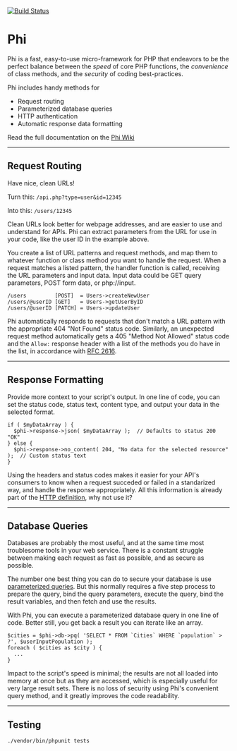 [![Build Status](https://travis-ci.org/lacockj/phi.svg?branch=master)](https://travis-ci.org/lacockj/phi)

# Phi

Phi is a fast, easy-to-use micro-framework for PHP that endeavors to be the perfect balance between the _speed_ of core PHP functions, the _convenience_ of class methods, and the _security_ of coding best-practices.

Phi includes handy methods for
* Request routing
* Parameterized database queries
* HTTP authentication
* Automatic response data formatting

Read the full documentation on the [Phi Wiki](https://github.com/lacockj/phi/wiki)

---

## Request Routing

Have nice, clean URLs!

Turn this: `/api.php?type=user&id=12345`

Into this: `/users/12345`

Clean URLs look better for webpage addresses, and are easier to use and understand for APIs. Phi can extract parameters from the URL for use in your code, like the user ID in the example above.

You create a list of URL patterns and request methods, and map them to whatever function or class method you want to handle the request. When a request matches a listed pattern, the handler function is called, receiving the URL parameters and input data. Input data could be GET query parameters, POST form data, or php://input.

```
/users         [POST]  = Users->createNewUser
/users/@userID [GET]   = Users->getUserByID
/users/@userID [PATCH] = Users->updateUser
```

Phi automatically responds to requests that don't match a URL pattern with the appropriate 404 "Not Found" status code. Similarly, an unexpected request method automatically gets a 405 "Method Not Allowed" status code and the `Allow:` response header with a list of the methods you do have in the list, in accordance with [RFC 2616].

---

## Response Formatting

Provide more context to your script's output. In one line of code, you can set the status code, status text, content type, and output your data in the selected format.

```
if ( $myDataArray ) {
  $phi->response->json( $myDataArray );  // Defaults to status 200 "OK"
} else {
  $phi->response->no_content( 204, "No data for the selected resource" );  // Custom status text
}
```

Using the headers and status codes makes it easier for your API's consumers to know when a request succeded or failed in a standarized way, and handle the response appropriately. All this information is already part of the [HTTP definition][RFC 2616], why not use it?

---

## Database Queries

Databases are probably the most useful, and at the same time most troublesome tools in your web service. There is a constant struggle between making each request as fast as possible, and as secure as possible.

The number one best thing you can do to secure your database is use [parameterized queries][PHP mysqli]. But this normally requires a five step process to prepare the query, bind the query parameters, execute the query, bind the result variables, and then fetch and use the results.

With Phi, you can execute a parameterized database query in one line of code. Better still, you get back a result you can iterate like an array.

```
$cities = $phi->db->pq( 'SELECT * FROM `Cities` WHERE `population` > ?', $userInputPopulation );
foreach ( $cities as $city ) {
  ...
}
```

Impact to the script's speed is minimal; the results are not all loaded into memory at once but as they are accessed, which is especially useful for very large result sets. There is no loss of security using Phi's convenient query method, and it greatly improves the code readability.


[RFC 2616]: https://www.w3.org/Protocols/rfc2616/rfc2616.html
[PHP mysqli]: https://php.net/manual/en/mysqli.prepare.php

---

## Testing

```
./vendor/bin/phpunit tests
```
